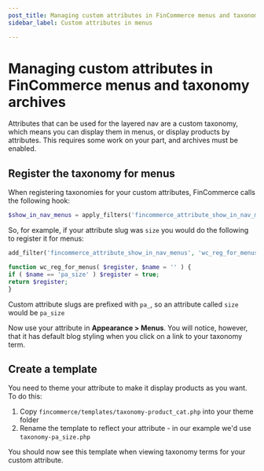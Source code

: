 ```yaml
---
post_title: Managing custom attributes in FinCommerce menus and taxonomy archives
sidebar_label: Custom attributes in menus

---
```


# Managing custom attributes in FinCommerce menus and taxonomy archives

Attributes that can be used for the layered nav are a custom taxonomy, which means you can display them in menus, or display products by attributes. This requires some work on your part, and archives must be enabled.

## Register the taxonomy for menus

When registering taxonomies for your custom attributes, FinCommerce calls the following hook:

```php
$show_in_nav_menus = apply_filters('fincommerce_attribute_show_in_nav_menus', false, $name);
```

So, for example, if your attribute slug was `size` you would do the following to register it for menus:

```php
add_filter('fincommerce_attribute_show_in_nav_menus', 'wc_reg_for_menus', 1, 2);

function wc_reg_for_menus( $register, $name = '' ) {
if ( $name == 'pa_size' ) $register = true;
return $register;
}
```

Custom attribute slugs are prefixed with `pa_`, so an attribute called `size` would be `pa_size`

Now use your attribute in  **Appearance > Menus**. You will notice, however, that it has default blog styling when you click on a link to your taxonomy term.

## Create a template

You need to theme your attribute to make it display products as you want. To do this:

1.  Copy `fincommerce/templates/taxonomy-product_cat.php` into your theme folder
2.  Rename the template to reflect your attribute - in our example we'd use `taxonomy-pa_size.php`

You should now see this template when viewing taxonomy terms for your custom attribute.
